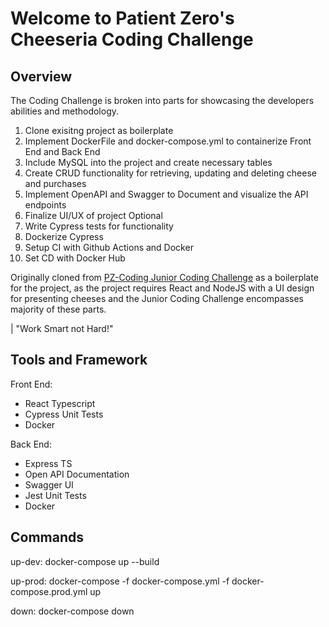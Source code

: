 # Welcome to Patient Zero's Cheeseria Coding Challenge

## Overview

The Coding Challenge is broken into parts for showcasing the developers abilities and methodology. 

1. Clone exisitng project as boilerplate
2. Implement DockerFile and docker-compose.yml to containerize Front End and Back End
3. Include MySQL into the project and create necessary tables
4. Create CRUD functionality for retrieving, updating and deleting cheese and purchases
5. Implement OpenAPI and Swagger to Document and visualize the API endpoints
6. Finalize UI/UX of project 
Optional
8. Write Cypress tests for functionality
9. Dockerize Cypress
10. Setup CI with Github Actions and Docker
11. Set CD with Docker Hub

Originally cloned from [PZ-Coding Junior Coding Challenge](https://github.com/PatientZero-AU/pz-cheeseria-juniors) as a boilerplate for the project, as the project requires React and NodeJS with a UI design for presenting cheeses and the Junior Coding Challenge encompasses majority of these parts. 

| "Work Smart not Hard!"


## Tools and Framework
Front End:
- React Typescript
- Cypress Unit Tests
- Docker

Back End:
- Express TS
- Open API Documentation
- Swagger UI
- Jest Unit Tests
- Docker

## Commands

up-dev:
    docker-compose up --build

up-prod:
    docker-compose -f docker-compose.yml -f docker-compose.prod.yml up

down: 
    docker-compose down
